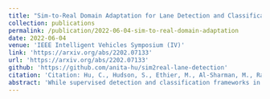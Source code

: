 ```yaml
---
title: "Sim-to-Real Domain Adaptation for Lane Detection and Classification in Autonomous Driving (IV 2022)"
collection: publications
permalink: /publication/2022-06-04-sim-to-real-domain-adaptation
date: 2022-06-04
venue: 'IEEE Intelligent Vehicles Symposium (IV)'
link: 'https://arxiv.org/abs/2202.07133'
url: 'https://arxiv.org/abs/2202.07133'
github: 'https://github.com/anita-hu/sim2real-lane-detection'
citation: 'Citation: Hu, C., Hudson, S., Ethier, M., Al-Sharman, M., Rayside, D., & Melek, W. (2022, June). Sim-to-real domain adaptation for lane detection and classification in autonomous driving. In 2022 IEEE Intelligent Vehicles Symposium (IV) (pp. 457-463). IEEE.'
abstract: 'While supervised detection and classification frameworks in autonomous driving require large labelled datasets to converge, Unsupervised Domain Adaptation (UDA) approaches, facilitated by synthetic data generated from photoreal simulated environments, are considered low-cost and less time-consuming solutions. In this paper, we propose UDA schemes using adversarial discriminative and generative methods for lane detection and classification applications in autonomous driving. We also present Simulanes dataset generator to create a synthetic dataset that is naturalistic utilizing CARLA’s vast traffic scenarios and weather conditions. The proposed UDA frameworks take the synthesized dataset with labels as the source domain, whereas the target domain is the unlabelled real-world data. Using adversarial generative and feature discriminators, the learnt models are tuned to predict the lane location and class in the target domain. The proposed techniques are evaluated using both real-world and our synthetic datasets. The results manifest that the proposed methods have shown superiority over other baseline schemes in terms of detection and classification accuracy and consistency. The ablation study reveals that the size of the simulation dataset plays important roles in the classification performance of the proposed methods. Our UDA frameworks are available at https://github.com/anita-hu/sim2real-lane-detection and our dataset generator is released at https://github.com/anita-hu/simulanes.'
---
```

